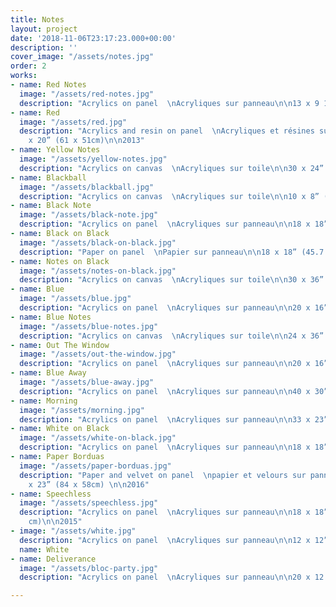 ```yaml
---
title: Notes
layout: project
date: '2018-11-06T23:17:23.000+00:00'
description: ''
cover_image: "/assets/notes.jpg"
order: 2
works:
- name: Red Notes
  image: "/assets/red-notes.jpg"
  description: "Acrylics on panel  \nAcryliques sur panneau\n\n13 x 9 1/4” (33 x 23.5cm)\n\n2013"
- name: Red
  image: "/assets/red.jpg"
  description: "Acrylics and resin on panel  \nAcryliques et résines sur panneau\n\n24
    x 20” (61 x 51cm)\n\n2013"
- name: Yellow Notes
  image: "/assets/yellow-notes.jpg"
  description: "Acrylics on canvas  \nAcryliques sur toile\n\n30 x 24” (76 x 61cm)\n\n2013"
- name: Blackball
  image: "/assets/blackball.jpg"
  description: "Acrylics on canvas  \nAcryliques sur toile\n\n10 x 8” (25.4 x 20.3cm)\n\n2013"
- name: Black Note
  image: "/assets/black-note.jpg"
  description: "Acrylics on panel  \nAcryliques sur panneau\n\n18 x 18” (45.7 x 45.7cm)\n\n2013"
- name: Black on Black
  image: "/assets/black-on-black.jpg"
  description: "Paper on panel  \nPapier sur panneau\n\n18 x 18” (45.7 x 45.7 cm)\n\n2014"
- name: Notes on Black
  image: "/assets/notes-on-black.jpg"
  description: "Acrylics on canvas  \nAcryliques sur toile\n\n30 x 36” (76 x 91cm)\n\n2014"
- name: Blue
  image: "/assets/blue.jpg"
  description: "Acrylics on panel  \nAcryliques sur panneau\n\n20 x 16” (50.8 x 40.6cm)\n\n2013"
- name: Blue Notes
  image: "/assets/blue-notes.jpg"
  description: "Acrylics on canvas  \nAcryliques sur toile\n\n24 x 36” (61 x 91cm)\n\n2014"
- name: Out The Window
  image: "/assets/out-the-window.jpg"
  description: "Acrylics on panel  \nAcryliques sur panneau\n\n20 x 16” (50.8 x 40.6cm)\n\n2013"
- name: Blue Away
  image: "/assets/blue-away.jpg"
  description: "Acrylics on panel  \nAcryliques sur panneau\n\n40 x 30” (102 x 76cm)\n\n2014"
- name: Morning
  image: "/assets/morning.jpg"
  description: "Acrylics on panel  \nAcryliques sur panneau\n\n33 x 23” (84 x 58cm)\n\n2015"
- name: White on Black
  image: "/assets/white-on-black.jpg"
  description: "Acrylics on panel  \nAcryliques sur panneau\n\n18 x 18”  (46 x 46cm)\n\n2015"
- name: Paper Borduas
  image: "/assets/paper-borduas.jpg"
  description: "Paper and velvet on panel  \npapier et velours sur panneau \n\n 33
    x 23” (84 x 58cm) \n\n2016"
- name: Speechless
  image: "/assets/speechless.jpg"
  description: "Acrylics on panel  \nAcryliques sur panneau\n\n18 x 18”  (46 x 46
    cm)\n\n2015"
- image: "/assets/white.jpg"
  description: "Acrylics on panel  \nAcryliques sur panneau\n\n12 x 12” (46 x 46 cm)\n\n2015"
  name: White
- name: Deliverance
  image: "/assets/bloc-party.jpg"
  description: "Acrylics on panel  \nAcryliques sur panneau\n\n20 x 12.5” (51x32cm)\n\n2015 "

---
```

